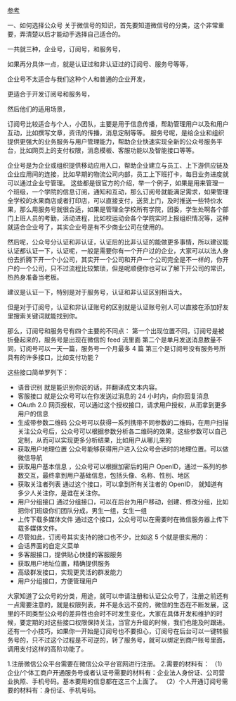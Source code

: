 
[参考](https://www.imooc.com/article/49241)


一、如何选择公众号
关于微信号的知识，首先要知道微信号的分类，这个非常重要，弄清楚以后才能动手选择自己适合的。

一共就三种，企业号，订阅号，和服务号，

如果再分具体一点，就是认证过和非认证过的订阅号、服务号等等，

企业号不太适合与我们这种个人和普通的企业开发，

更适合于开发订阅号和服务号，

然后他们的适用场景，

订阅号比较适合与个人，小团队，主要是用于信息传播，帮助管理用户以及和用户互动，比如撰写文章，资讯的传播，消息定制等等。
服务号呢，是给企业和组织提供更强大的业务服务与用户管理能力，帮助企业快速实现全新的公众号服务平台，比如网页上的支付权限，消息模板、客服功能以及智能接口等等。

企业号是为企业或组织提供移动应用入口，帮助企业建立与员工、上下游供应链及企业应用间的连接，比如早期的物流公司内部，员工上下班打卡，每日业务进度就可以通过企业号管理。
这些都是很官方的介绍，举一个例子，如果是用来管理一个班级，一个学院的信息订阅，通知和互动，那么订阅号就能满足需求，如果管理全学校的水果商店或者打印店，可以直接支付，送货上门，及时推送一些特价水果，那么用服务号就很合适，如果是管理全学校所有学院，团委，学生处啊各个部门上班人员的考勤，活动进程，比如校运动会各个学院实时上报组织情况等，这种就适合企业号了，其实企业号是有不少商业公司在使用的。

然后呢，公众号分认证和非认证，认证后的比非认证的能做更多事情，所以建议能认证都认证一下，认证呢，一般是需要你有一个开户过的企业，大家可以以法人身份去折腾下开一个小公司，其实开一个公司和开户一个公司完全是不一样的，你开户的一个公司，只不过流程比较繁琐，但是呢顺便你也可以了解下开公司的常识，热热身准备当老板。

建议是认证一下，特别是对于服务号，认证和非认证区别相当大。

但是对于订阅号，认证和非认证账号的区别就是认证账号别人可以直接在添加好友里搜索关键词就能找到你。

那么，订阅号和服务号有四个主要的不同点：
第一个出现位置不同，订阅号是被折叠起来的，服务号是出现在微信的 feed 流里面
第二个是单月发送消息数量不同，订阅号可以一天一篇，服务号一个月最多 4 篇
第三个是订阅号没有服务号所具有的许多接口，比如支付功能？

这些接口简单罗列下：
- 语音识别 就是能识别你说的话，并翻译成文本内容。
- 客服接口 就是公众号可以在你发送过消息的 24 小时内，向你回复消息
- OAuth 2.0 网页授权，可以通过这个授权接口，请求用户授权，从而拿到更多用户的信息
- 生成带参数二维码 公众号可以获得一系列携带不同参数的二维码，在用户扫描关注公众号后，公众号可以根据参数分析各二维码的效果，这些参数可以自己定制，从而可以实现更多分析结果，比如用户从哪儿来的
- 获取用户地理位置 公众号能够获得用户进入公众号会话时的地理位置。可以做微信导航
- 获取用户基本信息 ，公众号可以根据加密后的用户 OpenID，通过一系列的参数交互，最终拿到用户基础信息，包括头像、名称、性别、地区
- 获取关注者列表 通过这个接口，可以拿到所有关注者的 OpenID， 就知道有多少人关注你，是谁在关注你。
- 用户分组接口 通过分组接口，可以在后台为用户移动，创建、修改分组，比如把你们班级你们团队分成，男生一组，女生一组
- 上传下载多媒体文件 通过这个接口，公众号可以在需要时在微信服务器上传下载多媒体文件。
- 尽管如此，订阅号其实支持的接口也不少，比如这 5 个就是很实用的：
- 会话界面的自定义菜单
- 多客服接口，提供贴心快捷的客服服务
- 获取用户地址位置，精确提供服务
- 高级群发接口，实现更灵活的群发能力
- 用户分组接口，方便管理用户

大家知道了公众号的分类，用途，就可以申请注册和认证公众号了，注册之前还有一点需要注意的，就是权限列表，并不是永远不变的，微信的生态在不断发展，这里的不同类型公众号的差异性也会时不时发生变化，大家在具体开发和维护的时候，要定期的对这些接口权限保持关注，当官方升级的时候，我们也能及时跟进。
还有一个小技巧，如果你一开始是订阅号也不要担心，订阅号在后台可以一键转服务号的，只不过这个过程是不可逆的，转了服务号，就可以绑定到商户账号里面，调用支付这样的高阶功能了。





1.注册微信公众平台需要在微信公众平台官网进行注册。
2.需要的材料有：
（1）企业/个体工商户开通服务号或者认证号需要的材料有：企业法人身份证、公司营业执照、手机号码。基本要用的信息都在这三个上面了。
（2）个人开通订阅号需要的材料有：身份证、手机号码。